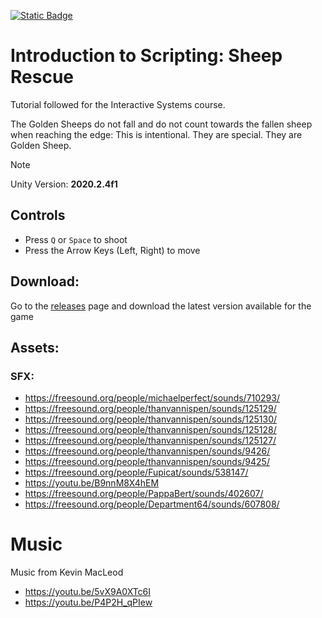 [![Static Badge](https://img.shields.io/badge/License-MIT_License-orange)](https://opensource.org/license/mit)
# Introduction to Scripting: Sheep Rescue
Tutorial followed for the Interactive Systems course.

The Golden Sheeps do not fall and do not count towards the fallen sheep when reaching the edge: This is intentional. They are special. They are Golden Sheep.

> [!NOTE]  
> Unity Version: **2020.2.4f1**

## Controls
* Press `Q` or `Space` to shoot
* Press the Arrow Keys (Left, Right) to move


## Download:
Go to the [releases](https://github.com/YumaIshigooka/Introduction-to-Scripting/releases) page and download the latest version available for the game

## Assets:
### SFX:
* https://freesound.org/people/michaelperfect/sounds/710293/
* https://freesound.org/people/thanvannispen/sounds/125129/
* https://freesound.org/people/thanvannispen/sounds/125130/
* https://freesound.org/people/thanvannispen/sounds/125128/
* https://freesound.org/people/thanvannispen/sounds/125127/
* https://freesound.org/people/thanvannispen/sounds/9426/
* https://freesound.org/people/thanvannispen/sounds/9425/
* https://freesound.org/people/Fupicat/sounds/538147/
* https://youtu.be/B9nnM8X4hEM
* https://freesound.org/people/PappaBert/sounds/402607/
* https://freesound.org/people/Department64/sounds/607808/

# Music
Music from Kevin MacLeod
* https://youtu.be/5vX9A0XTc6I
* https://youtu.be/P4P2H_qPIew



